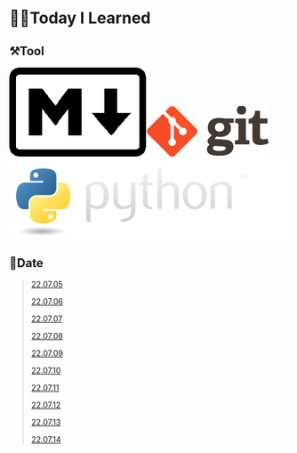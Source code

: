 # 🧑‍💻Today I Learned

## ⚒️Tool

[![Markdown-mark.svg](README.assets/Markdown-mark.svg.png)](Git/[22.07.05]_markdown_and_git.md)[![git](README.assets/git.png)![python-logo@2x](README.assets/python-logo@2x.png)](Python)

## 🌈Date

> [22.07.05](Git/[22.07.05]_markdown_and_git.md)
>
> [22.07.06](Git/[22.07.06]_git_and_github.md)
>
> [22.07.07](Git/2022-07-07-github-pull-branch.md)
>
> [22.07.08](Special/2022-07-08-project-skills.md)
>
> [22.07.09](etc/2022-07-09-baeckjoon-tear.md)
>
> [22.07.10](etc/2022-07-10-search.md)
>
> [22.07.11](Python/2022-07-11-basic-of-python.md)
>
> [22.07.12](Python/2022-07-12-if-else-for-while.md)
>
> [22.07.13](Python/2022-07-13-function.md)
>
> [22.07.14](Python/2022-07-14-method.md)

